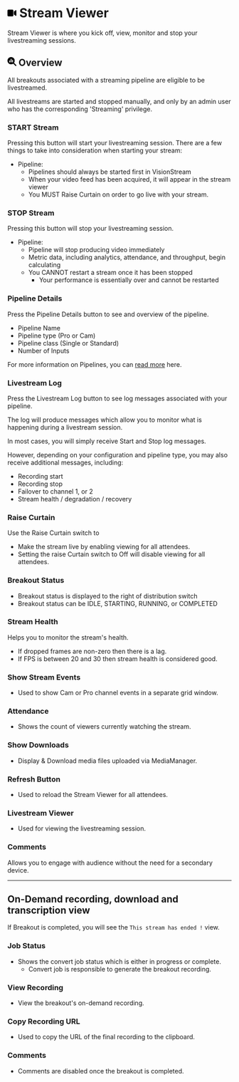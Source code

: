 # <img src="https://raw.githubusercontent.com/vishaldhole173/pro-stream-documentation/main/fontawesome/svgs/solid/video.svg" width="20" height="20"> Stream Viewer

Stream Viewer is where you kick off, view, monitor and stop your livestreaming sessions.

## <img src="https://raw.githubusercontent.com/vishaldhole173/pro-stream-documentation/main/fontawesome/svgs/solid/magnifying-glass-chart.svg" width="20" height="20"> Overview

All breakouts associated with a streaming pipeline are eligible to be livestreamed.

All livestreams are started and stopped manually, and only by an admin user who has the corresponding 'Streaming' privilege.

### START Stream

Pressing this button will start your livestreaming session. There are a few things to take into consideration when starting your stream:

* Pipeline:
    - Pipelines should always be started first in VisionStream
    - When your video feed has been acquired, it will appear in the stream viewer
    - You MUST Raise Curtain on order to go live with your stream.

### STOP Stream

Pressing this button will stop your livestreaming session.

* Pipeline:
    - Pipeline will stop producing video immediately
    - Metric data, including analytics, attendance, and throughput, begin calculating 
    - You CANNOT restart a stream once it has been stopped
      - Your performance is essentially over and cannot be restarted

### Pipeline Details 

Press the Pipeline Details button to see and overview of the pipeline.
- Pipeline Name
- Pipeline type (Pro or Cam)
- Pipeline class (Single or Standard)
- Number of Inputs

For more information on Pipelines, you can [read more](../../Streaming/Pipelines/pipelines.md) here.

### Livestream Log

Press the Livestream Log button to see log messages associated with your pipeline.

The log will produce messages which allow you to monitor what is happening during a livestream session.

In most cases, you will simply receive Start and Stop log messages.

However, depending on your configuration and pipeline type, you may also receive additional messages, including:
- Recording start 
- Recording stop
- Failover to channel 1, or 2
- Stream health / degradation / recovery

### Raise Curtain

Use the Raise Curtain switch to

- Make the stream live by enabling viewing for all attendees.
- Setting the raise Curtain switch to Off will disable viewing for all attendees.

### Breakout Status

- Breakout status is displayed to the right of distribution switch
- Breakout status can be IDLE, STARTING, RUNNING, or COMPLETED

### Stream Health

Helps you to monitor the stream's health.
- If dropped frames are non-zero then there is a lag.
- If FPS is between 20 and 30 then stream health is considered good.

### Show Stream Events

- Used to show Cam or Pro channel events in a separate grid window.

### Attendance

- Shows the count of viewers currently watching the stream.

### Show Downloads

- Display & Download media files uploaded via MediaManager.

### Refresh Button

- Used to reload the Stream Viewer for all attendees.

### Livestream Viewer

- Used for viewing the livestreaming session.

### Comments

Allows you to engage with audience without the need for a secondary device.

<hr>

## On-Demand recording, download and transcription view

If Breakout is completed, you will see the `This stream has ended !` view.

### Job Status
- Shows the convert job status which is either in progress or complete.
  - Convert job is responsible to generate the breakout recording.

### View Recording
  - View the breakout's on-demand recording.

### Copy Recording URL
  - Used to copy the URL of the final recording to the clipboard.

### Comments
- Comments are disabled once the breakout is completed.
